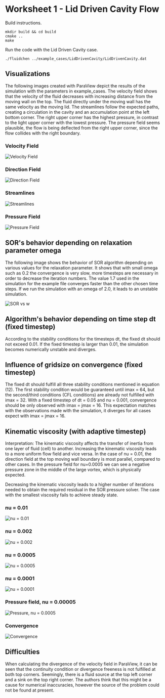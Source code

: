 # Worksheet 1 - Lid Driven Cavity Flow

Build instructions.
```shell
mkdir build && cd build
cmake ..
make
```

Run the code with the Lid Driven Cavity case.
```shell
./fluidchen ../example_cases/LidDrivenCavity/LidDrivenCavity.dat
```

## Visualizations
The following images created with ParaView depict the results of the simulation with the parameters in example_cases. The velocity field shows that the velocity of the fluid decreases with increasing distance from the moving wall on the top. The fluid directly under the moving wall has the same velocity as the moving lid. The streamlines follow the expected paths, creating a circulation in the cavity and an accumulation point at the left bottom corner. The right upper corner has the highest pressure, in contrast to the light upper corner with the lowest pressure. The pressure field seems plausible, the flow is being deflected from the right upper corner, since the flow collides with the right boundary.

### Velocity Field
![Velocity Field](imgs/velocity_field.png)
### Direction Field
![Direction Field](imgs/direction_field.png)
### Streamlines
![Streamlines](imgs/streamlines.png)
### Pressure Field
![Pressure Field](imgs/pressure_field.png)

## SOR's behavior depending on relaxation parameter omega
The following image shows the behavior of SOR algorithm depending on various values for the relaxation parameter. It shows that with small omega such as 0.2 the convergence is very slow, more timesteps are necessary in order to decrease the iteration numbers. The value 1.7 used in the simulation for the example file converges faster than the other chosen time steps. If we run the simulation with an omega of 2.0, it leads to an unstable simulation. 

![SOR vs w](imgs/sorbehavior.jpg)



## Algorithm's behavior depending on time step dt (fixed timestep)

According to the stability conditions for the timesteps dt, the fixed dt should not exceed 0.01. If the fixed timestep is larger than 0.01, the simulation becomes numerically unstable and diverges.

## Influence of gridsize on convergence (fixed timestep)
The fixed dt should fulfill all three stability conditions mentioned in equation (12). The first stability condition would be guaranteed until imax = 64, but the second/third conditions (CFL conditions) are already not fulfilled with imax = 32. With a fixed timestep of dt = 0.05 and nu = 0.001, convergence should be only observed with imax = jmax = 16. This expectation matches with the observations made with the simulation, it diverges for all cases expect with imax = jmax = 16.

## Kinematic viscosity (with adaptive timestep)

Interpretation: The kinematic viscosity affects the transfer of inertia from one layer of fluid (cell) to another. Increasing the kinematic viscosity leads to a more uniform flow field and vice versa. In the case of nu = 0.01, the direction field at the top moving wall boundary is most parallel, compared to other cases. In the pressure field for nu=0.0005 we can see a negative pressure zone in the middle of the large vortex, which is physically expected.

Decreasing the kinematic viscosity leads to a higher number of iterations needed to obtain the required residual in the SOR pressure solver. The case with the smallest viscosity fails to achieve steady state. 


### nu = 0.01
![nu = 0.01](imgs/nu_0.01.png)
### nu = 0.002
![nu = 0.002](imgs/nu_0.002.png)
### nu = 0.0005
![nu = 0.0005](imgs/nu_0.0005.png)
### nu = 0.0001
![nu = 0.0001](imgs/nu_0.0001.png)
### Pressure field, nu = 0.00005
![Pressure, nu = 0.0005](imgs/nu_0.0005_pressure.png)

### Convergence
![Convergence](imgs/nu_iterations.png)



## Difficulties


When calculating the divergence of the velocity field in ParaView, it can be seen that the continuity condition or divergence freeness is not fulfilled at both top corners. Seemingly, there is a fluid source at the top left corner and a sink on the top right corner. The authors think that this might be a cause for numerical inaccuracies, however the source of the problem could not be found at present.